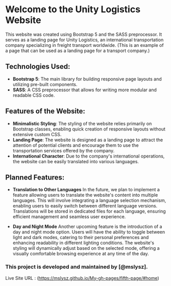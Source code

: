 # Welcome to the Unity Logistics Website

This website was created using Bootstrap 5 and the SASS preprocessor. It serves as a landing page for Unity Logistics, an international transportation company specializing in freight transport worldwide. (This is an example of a page that can be used as a landing page for a transport company.)

## Technologies Used:

- **Bootstrap 5**: The main library for building responsive page layouts and utilizing pre-built components.
- **SASS**: A CSS preprocessor that allows for writing more modular and readable CSS code.

## Features of the Website:

- **Minimalistic Styling**: The styling of the website relies primarily on Bootstrap classes, enabling quick creation of responsive layouts without extensive custom CSS.
- **Landing Page**: The website is designed as a landing page to attract the attention of potential clients and encourage them to use the transportation services offered by the company.
- **International Character**: Due to the company's international operations, the website can be easily translated into various languages.

## Planned Features:

- **Translation to Other Languages**
  In the future, we plan to implement a feature allowing users to translate the website's content into multiple languages. This will involve integrating a language selection mechanism, enabling users to easily switch between different language versions. Translations will be stored in dedicated files for each language, ensuring efficient management and seamless user experience.

- **Day and Night Mode**
  Another upcoming feature is the introduction of a day and night mode option. Users will have the ability to toggle between light and dark modes, catering to their personal preferences and enhancing readability in different lighting conditions. The website's styling will dynamically adjust based on the selected mode, offering a visually comfortable browsing experience at any time of the day.

### This project is developed and maintained by [@mslysz].

Live Site URL : (https://mslysz.github.io/My-gh-pages/fifth-page/#home)
